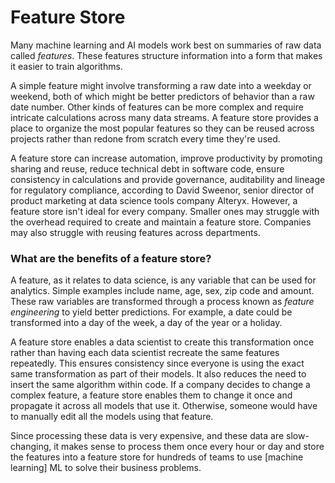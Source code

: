 # Feature Store

Many machine learning and AI models work best on summaries of raw data called _features_. These features structure information into a form that makes it easier to train algorithms.

A simple feature might involve transforming a raw date into a weekday or weekend, both of which might be better predictors of behavior than a raw date number. Other kinds of features can be more complex and require intricate calculations across many data streams. A feature store provides a place to organize the most popular features so they can be reused across projects rather than redone from scratch every time they're used.

A feature store can increase automation, improve productivity by promoting sharing and reuse, reduce technical debt in software code, ensure consistency in calculations and provide governance, auditability and lineage for regulatory compliance, according to David Sweenor, senior director of product marketing at data science tools company Alteryx. However, a feature store isn't ideal for every company. Smaller ones may struggle with the overhead required to create and maintain a feature store. Companies may also struggle with reusing features across departments.

### What are the benefits of a feature store?

A feature, as it relates to data science, is any variable that can be used for analytics. Simple examples include name, age, sex, zip code and amount. These raw variables are transformed through a process known as _feature engineering_ to yield better predictions. For example, a date could be transformed into a day of the week, a day of the year or a holiday.

A feature store enables a data scientist to create this transformation once rather than having each data scientist recreate the same features repeatedly. This ensures consistency since everyone is using the exact same transformation as part of their models. It also reduces the need to insert the same algorithm within code. If a company decides to change a complex feature, a feature store enables them to change it once and propagate it across all models that use it. Otherwise, someone would have to manually edit all the models using that feature.

Since processing these data is very expensive, and these data are slow-changing, it makes sense to process them once every hour or day and store the features into a feature store for hundreds of teams to use \[machine learning] ML to solve their business problems.
